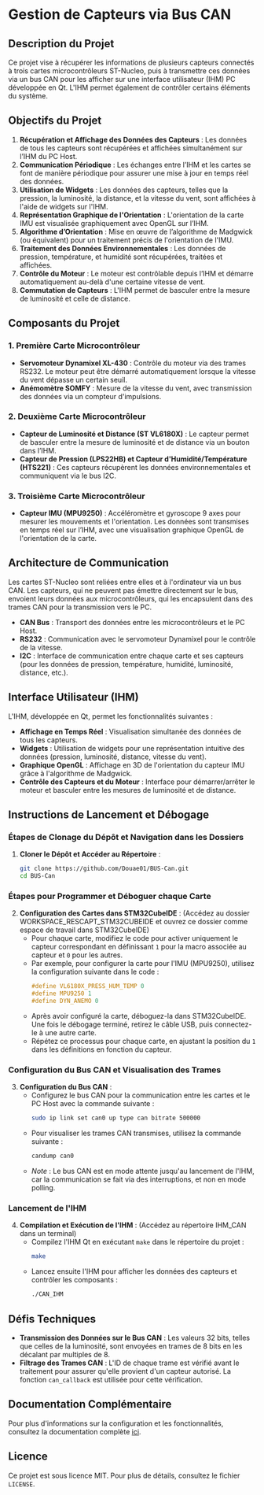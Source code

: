 # Gestion de Capteurs via Bus CAN

## Description du Projet

Ce projet vise à récupérer les informations de plusieurs capteurs connectés à trois cartes microcontrôleurs ST-Nucleo, puis à transmettre ces données via un bus CAN pour les afficher sur une interface utilisateur (IHM) PC développée en Qt. L'IHM permet également de contrôler certains éléments du système.

## Objectifs du Projet

1. **Récupération et Affichage des Données des Capteurs** : Les données de tous les capteurs sont récupérées et affichées simultanément sur l’IHM du PC Host.
2. **Communication Périodique** : Les échanges entre l’IHM et les cartes se font de manière périodique pour assurer une mise à jour en temps réel des données.
3. **Utilisation de Widgets** : Les données des capteurs, telles que la pression, la luminosité, la distance, et la vitesse du vent, sont affichées à l'aide de widgets sur l'IHM.
4. **Représentation Graphique de l'Orientation** : L'orientation de la carte IMU est visualisée graphiquement avec OpenGL sur l’IHM.
5. **Algorithme d’Orientation** : Mise en œuvre de l’algorithme de Madgwick (ou équivalent) pour un traitement précis de l'orientation de l'IMU.
6. **Traitement des Données Environnementales** : Les données de pression, température, et humidité sont récupérées, traitées et affichées.
7. **Contrôle du Moteur** : Le moteur est contrôlable depuis l’IHM et démarre automatiquement au-delà d'une certaine vitesse de vent.
8. **Commutation de Capteurs** : L'IHM permet de basculer entre la mesure de luminosité et celle de distance.

## Composants du Projet

### 1. Première Carte Microcontrôleur
- **Servomoteur Dynamixel XL-430** : Contrôle du moteur via des trames RS232. Le moteur peut être démarré automatiquement lorsque la vitesse du vent dépasse un certain seuil.
- **Anémomètre SOMFY** : Mesure de la vitesse du vent, avec transmission des données via un compteur d'impulsions.

### 2. Deuxième Carte Microcontrôleur
- **Capteur de Luminosité et Distance (ST VL6180X)** : Le capteur permet de basculer entre la mesure de luminosité et de distance via un bouton dans l’IHM.
- **Capteur de Pression (LPS22HB) et Capteur d'Humidité/Température (HTS221)** : Ces capteurs récupèrent les données environnementales et communiquent via le bus I2C.

### 3. Troisième Carte Microcontrôleur
- **Capteur IMU (MPU9250)** : Accéléromètre et gyroscope 9 axes pour mesurer les mouvements et l'orientation. Les données sont transmises en temps réel sur l’IHM, avec une visualisation graphique OpenGL de l'orientation de la carte.

## Architecture de Communication

Les cartes ST-Nucleo sont reliées entre elles et à l'ordinateur via un bus CAN. Les capteurs, qui ne peuvent pas émettre directement sur le bus, envoient leurs données aux microcontrôleurs, qui les encapsulent dans des trames CAN pour la transmission vers le PC.

- **CAN Bus** : Transport des données entre les microcontrôleurs et le PC Host.
- **RS232** : Communication avec le servomoteur Dynamixel pour le contrôle de la vitesse.
- **I2C** : Interface de communication entre chaque carte et ses capteurs (pour les données de pression, température, humidité, luminosité, distance, etc.).

## Interface Utilisateur (IHM)

L'IHM, développée en Qt, permet les fonctionnalités suivantes :

- **Affichage en Temps Réel** : Visualisation simultanée des données de tous les capteurs.
- **Widgets** : Utilisation de widgets pour une représentation intuitive des données (pression, luminosité, distance, vitesse du vent).
- **Graphique OpenGL** : Affichage en 3D de l'orientation du capteur IMU grâce à l'algorithme de Madgwick.
- **Contrôle des Capteurs et du Moteur** : Interface pour démarrer/arrêter le moteur et basculer entre les mesures de luminosité et de distance.

## Instructions de Lancement et Débogage

### Étapes de Clonage du Dépôt et Navigation dans les Dossiers

1. **Cloner le Dépôt et Accéder au Répertoire** :
   ```bash
   git clone https://github.com/Douae01/BUS-Can.git
   cd BUS-Can

### Étapes pour Programmer et Déboguer chaque Carte

2. **Configuration des Cartes dans STM32CubeIDE** : (Accédez au dossier WORKSPACE_RESCAPT_STM32CUBEIDE et ouvrez ce dossier comme espace de travail dans STM32CubeIDE)
   - Pour chaque carte, modifiez le code pour activer uniquement le capteur correspondant en définissant `1` pour la macro associée au capteur et `0` pour les autres.
   - Par exemple, pour configurer la carte pour l'IMU (MPU9250), utilisez la configuration suivante dans le code :
     ```c
     #define VL6180X_PRESS_HUM_TEMP 0
     #define MPU9250 1
     #define DYN_ANEMO 0
     ```
   - Après avoir configuré la carte, déboguez-la dans STM32CubeIDE. Une fois le débogage terminé, retirez le câble USB, puis connectez-le à une autre carte.
   - Répétez ce processus pour chaque carte, en ajustant la position du `1` dans les définitions en fonction du capteur.

### Configuration du Bus CAN et Visualisation des Trames

3. **Configuration du Bus CAN** :
   - Configurez le bus CAN pour la communication entre les cartes et le PC Host avec la commande suivante :
     ```bash
     sudo ip link set can0 up type can bitrate 500000
     ```
   - Pour visualiser les trames CAN transmises, utilisez la commande suivante :
     ```bash
     candump can0
     ```
   - *Note* : Le bus CAN est en mode attente jusqu'au lancement de l'IHM, car la communication se fait via des interruptions, et non en mode polling.

### Lancement de l'IHM

4. **Compilation et Exécution de l'IHM** : (Accédez au répertoire IHM_CAN dans un terminal)
   - Compilez l'IHM Qt en exécutant `make` dans le répertoire du projet :
     ```bash
     make
     ```
   - Lancez ensuite l'IHM pour afficher les données des capteurs et contrôler les composants :
     ```bash
     ./CAN_IHM
     ```

## Défis Techniques

- **Transmission des Données sur le Bus CAN** : Les valeurs 32 bits, telles que celles de la luminosité, sont envoyées en trames de 8 bits en les décalant par multiples de 8.
- **Filtrage des Trames CAN** : L'ID de chaque trame est vérifié avant le traitement pour assurer qu'elle provient d'un capteur autorisé. La fonction `can_callback` est utilisée pour cette vérification.

## Documentation Complémentaire

Pour plus d'informations sur la configuration et les fonctionnalités, consultez la documentation complète [ici](https://web.enib.fr/~kerhoas//iot/reseau-de-capteurs/sommaire/).

## Licence

Ce projet est sous licence MIT. Pour plus de détails, consultez le fichier `LICENSE`.
